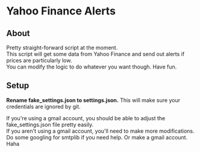 # Yahoo Finance Alerts

## About  

Pretty straight-forward script at the moment.  
This script will get some data from Yahoo Finance and send out alerts if prices are particularly low.  
You can modify the logic to do whatever you want though. Have fun.  

## Setup

**Rename fake_settings.json to settings.json.** This will make sure your credentials are ignored by git.  

If you're using a gmail account, you should be able to adjust the fake_settings.json file pretty easily.  
If you aren't using a gmail account, you'll need to make more modifications. Do some googling for smtplib if you need help. Or make a gmail account. Haha  
